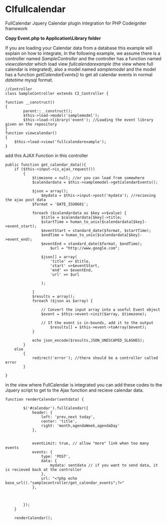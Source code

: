 # CIfullcalendar
FullCalendar Jquery Calendar plugin integration for PHP Codeigniter framework

<b>Copy Event.php to Application\Library folder</b>

If you are loading your Calendar data from a database this example will explain on how to integrate,
In the following example, we assume there is a controller named <i>SampleController</I> and the controller has a function named <i>viewcalendar</i> which load view <i>fullcalendarexample</i> (the view where full calendar is integrated), also a model named <i>samplemodel</i> and the model has a function <i>getCalendarEvents()</i> to get all calendar events in normal <i>datetime</i> mysql format. 
	
	//Controller
	class SampleController extends CI_Controller {

	function __construct()
	{
			parent::__construct();
			$this->load->model('samplemodel');
			$this->load->library('event'); //Loading the event library given on the repository
	}
	function viewcalendar()
	{
	    $this->load->view('fullcalendarexample');
	}
	

add this AJAX Function in this controller

	public function get_calendar_data(){
		if ($this->input->is_ajax_request()) 
			{
				$timezone = null; //or you can load from somewhere
				$calendardata = $this->samplemodel->getCalendarEvents();
		
				$json = array();
        			$mydata = $this->input->post('mydata'); //recieving the ajax post data
				$format = 'DATE_ISO8601';

				foreach ($calendardata as $key =>$value) {
					$title = $calendardata[$key]->title;
					$startTime = human_to_unix($calendardata[$key]->event_start);
					$eventStart = standard_date($format, $startTime);
					$endTime = human_to_unix($calendardata[$key]->event_end);
					$eventEnd = standard_date($format, $endTime);
        				$url = "http://www.google.com";
        				
					$json[] = array(
				        'title' => $title,
				        'start' =>$eventStart,
				        'end' => $eventEnd,
				        'url' => $url

				    );

				}
				$results = array();
				foreach ($json as $array) {

					// Convert the input array into a useful Event object
					$event = $this->event->init($array, $timezone);

					// If the event is in-bounds, add it to the output
						$results[] = $this->event->toArray($event);
				}

				echo json_encode($results,JSON_UNESCAPED_SLASHES);
			}
		else 
			{
			    redirect('error'); //there should be a controller called error
			}

	}


in the view where FullCalendar is integrated you can add these codes to the Jquery script to get to the Ajax function and
recieve calendar data.


	function renderCalendar(sentdata) {
		
			$('#calendar').fullCalendar({
				header: {
					left: 'prev,next today',
					center: 'title',
					right: 'month,agendaWeek,agendaDay'
				},

				
				eventLimit: true, // allow "more" link when too many events
				events: {
					type: 'POST',
					data: {
		                mydata: sentdata // if you want to send data, it is recieved back at the controller
		            },
					url: "<?php echo base_url()."samplecontroller/get_calendar_events";?>"
				},
				


			});
		}

		renderCalendar();
